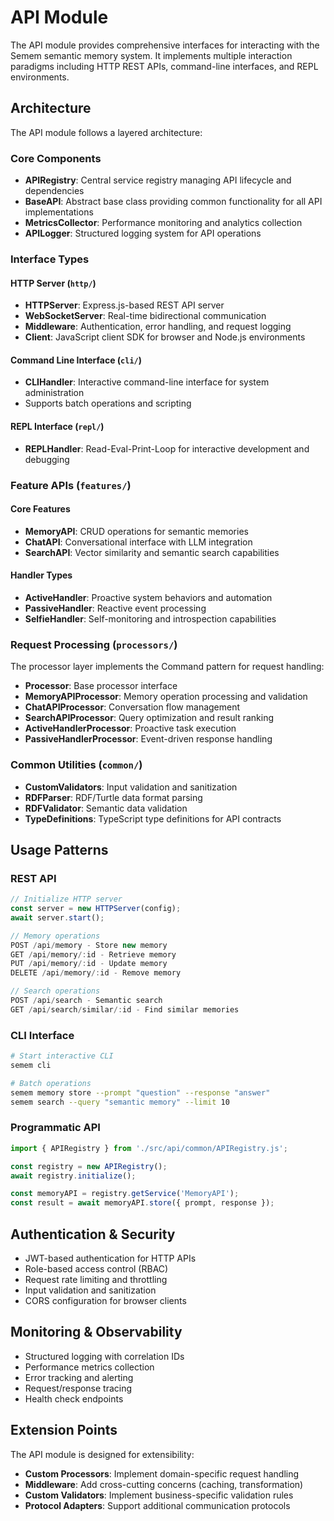 # API Module

The API module provides comprehensive interfaces for interacting with the Semem semantic memory system. It implements multiple interaction paradigms including HTTP REST APIs, command-line interfaces, and REPL environments.

## Architecture

The API module follows a layered architecture:

### Core Components

- **APIRegistry**: Central service registry managing API lifecycle and dependencies
- **BaseAPI**: Abstract base class providing common functionality for all API implementations
- **MetricsCollector**: Performance monitoring and analytics collection
- **APILogger**: Structured logging system for API operations

### Interface Types

#### HTTP Server (`http/`)
- **HTTPServer**: Express.js-based REST API server
- **WebSocketServer**: Real-time bidirectional communication
- **Middleware**: Authentication, error handling, and request logging
- **Client**: JavaScript client SDK for browser and Node.js environments

#### Command Line Interface (`cli/`)
- **CLIHandler**: Interactive command-line interface for system administration
- Supports batch operations and scripting

#### REPL Interface (`repl/`)
- **REPLHandler**: Read-Eval-Print-Loop for interactive development and debugging

### Feature APIs (`features/`)

#### Core Features
- **MemoryAPI**: CRUD operations for semantic memories
- **ChatAPI**: Conversational interface with LLM integration
- **SearchAPI**: Vector similarity and semantic search capabilities

#### Handler Types
- **ActiveHandler**: Proactive system behaviors and automation
- **PassiveHandler**: Reactive event processing
- **SelfieHandler**: Self-monitoring and introspection capabilities

### Request Processing (`processors/`)

The processor layer implements the Command pattern for request handling:

- **Processor**: Base processor interface
- **MemoryAPIProcessor**: Memory operation processing and validation
- **ChatAPIProcessor**: Conversation flow management
- **SearchAPIProcessor**: Query optimization and result ranking
- **ActiveHandlerProcessor**: Proactive task execution
- **PassiveHandlerProcessor**: Event-driven response handling

### Common Utilities (`common/`)

- **CustomValidators**: Input validation and sanitization
- **RDFParser**: RDF/Turtle data format parsing
- **RDFValidator**: Semantic data validation
- **TypeDefinitions**: TypeScript type definitions for API contracts

## Usage Patterns

### REST API
```javascript
// Initialize HTTP server
const server = new HTTPServer(config);
await server.start();

// Memory operations
POST /api/memory - Store new memory
GET /api/memory/:id - Retrieve memory
PUT /api/memory/:id - Update memory
DELETE /api/memory/:id - Remove memory

// Search operations
POST /api/search - Semantic search
GET /api/search/similar/:id - Find similar memories
```

### CLI Interface
```bash
# Start interactive CLI
semem cli

# Batch operations
semem memory store --prompt "question" --response "answer"
semem search --query "semantic memory" --limit 10
```

### Programmatic API
```javascript
import { APIRegistry } from './src/api/common/APIRegistry.js';

const registry = new APIRegistry();
await registry.initialize();

const memoryAPI = registry.getService('MemoryAPI');
const result = await memoryAPI.store({ prompt, response });
```

## Authentication & Security

- JWT-based authentication for HTTP APIs
- Role-based access control (RBAC)
- Request rate limiting and throttling
- Input validation and sanitization
- CORS configuration for browser clients

## Monitoring & Observability

- Structured logging with correlation IDs
- Performance metrics collection
- Error tracking and alerting
- Request/response tracing
- Health check endpoints

## Extension Points

The API module is designed for extensibility:

- **Custom Processors**: Implement domain-specific request handling
- **Middleware**: Add cross-cutting concerns (caching, transformation)
- **Custom Validators**: Implement business-specific validation rules
- **Protocol Adapters**: Support additional communication protocols